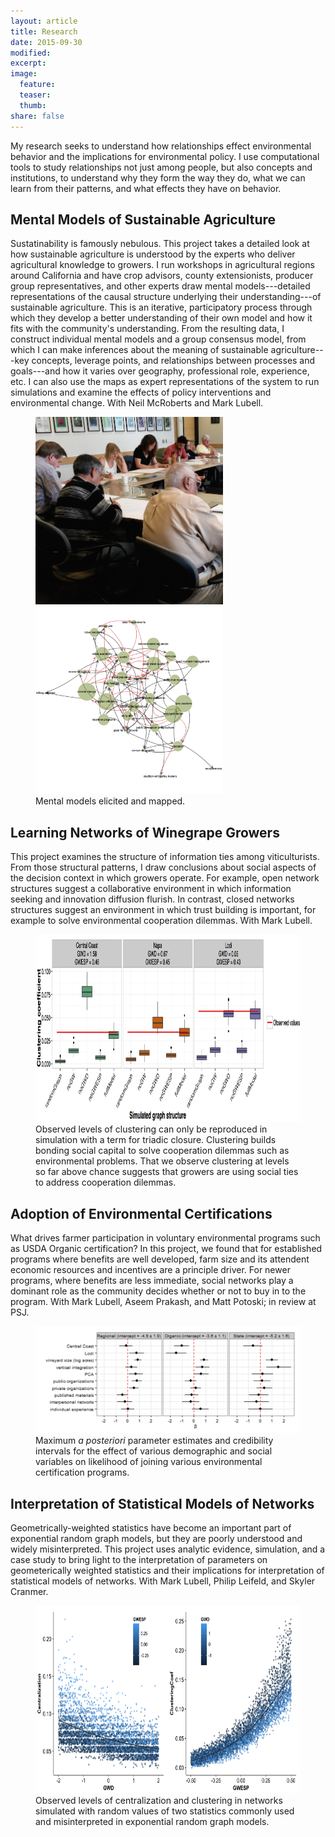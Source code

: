 ```yaml
---
layout: article
title: Research
date: 2015-09-30
modified:
excerpt: 
image:
  feature: 
  teaser: 
  thumb:
share: false
---
```


My research seeks to understand how relationships effect environmental behavior and the implications for environmental policy. I use computational tools to study relationships not just among people, but also concepts and institutions, to understand why they form the way they do, what we can learn from their patterns, and what effects they have on behavior. 

## Mental Models of Sustainable Agriculture

Sustatinability is famously nebulous. This project takes a detailed look at how sustainable agriculture is understood by the experts who deliver agricultural knowledge to growers. I run workshops in agricultural regions around California and have crop advisors, county extensionists, producer group representatives, and other experts draw mental models---detailed representations of the causal structure underlying their understanding---of sustainable agriculture. This is an iterative, participatory process through which they develop a better understanding of their own model and how it fits with the community's understanding. From the resulting data, I construct individual mental models and a group consensus model, from which I can make inferences about the meaning of sustainable agriculture---key concepts, leverage points, and relationships between processes and goals---and how it varies over geography, professional role, experience, etc. I can also use the maps as expert representations of the system to run simulations and examine the effects of policy interventions and environmental change. With Neil McRoberts and Mark Lubell.

<figure class="half">
	<img src="/images/FCMworkshop.png" style="height:300px; width:300px">
	<img src="/images/FCMmap.png" style="height:300px; width:300px">
	<figcaption>Mental models elicited and mapped.</figcaption>
</figure>

## Learning Networks of Winegrape Growers

This project examines the structure of information ties among viticulturists. From those structural patterns, I draw conclusions about social aspects of the decision context in which growers operate. For example, open network structures suggest a collaborative environment in which information seeking and innovation diffusion flurish. In contrast, closed networks structures suggest an environment in which trust building is important, for example to solve environmental cooperation dilemmas. With Mark Lubell.

<figure>
	<img style="height:300px" src="/images/netsims.png">
	<figcaption>Observed levels of clustering can only be reproduced in simulation with a term for triadic closure. Clustering builds bonding social capital to solve cooperation dilemmas such as environmental problems. That we observe clustering at levels so far above chance suggests that growers are using social ties to address cooperation dilemmas.</figcaption>
</figure>

## Adoption of Environmental Certifications

What drives farmer participation in voluntary environmental programs such as USDA Organic certification? In this project, we found that for established programs where benefits are well developed, farm size and its attendent economic resources and incentives are a principle driver. For newer programs, where benefits are less immediate, social networks play a dominant role as the community decides whether or not to buy in to the program. With Mark Lubell, Aseem Prakash, and Matt Potoski; in review at PSJ.

<figure>
	<img src="/images/certEsts.png">
	<figcaption>Maximum <i>a posteriori</i> parameter estimates and credibility intervals for the effect of various demographic and social variables on likelihood of joining various environmental certification programs.</figcaption>
</figure>

## Interpretation of Statistical Models of Networks
Geometrically-weighted statistics have become an important part of exponential random graph models, but they are poorly understood and widely misinterpreted. This project uses analytic evidence, simulation, and a case study to bring light to the interpretation of parameters on geometerically weighted statistics and their implications for interpretation of statistical models of networks. With Mark Lubell, Philip Leifeld, and Skyler Cranmer.

<figure>
	<img src="/images/researchHeadFull.png" style = "height:300px">
	<figcaption>Observed levels of centralization and clustering in networks simulated with random values of two statistics commonly used and misinterpreted in exponential random graph models.</figcaption>
</figure>
